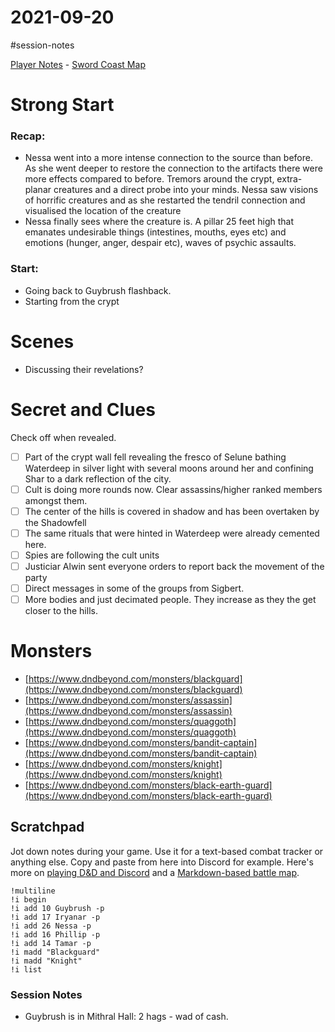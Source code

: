 # 2021-09-20

\#session-notes 

[Player Notes](https://docs.google.com/document/d/1flIOt9zdcujPfELxJ2z20Bst9zLwX4JnkvmETBPIbRU/edit#heading=h.qklgz8xzl35d) - [Sword Coast Map](https://cdn.discordapp.com/attachments/780951050278010910/799399197442965604/skt03-thenorth.jpg)

# Strong Start

### Recap:

* Nessa went into a more intense connection to the source than before. As she went deeper to restore the connection to the artifacts there were more effects compared to before. Tremors around the crypt, extra-planar creatures and a direct probe into your minds. Nessa saw visions of horrific creatures and as she restarted the tendril connection and visualised the location of the creature
* Nessa finally sees where the creature is. A pillar 25 feet high that emanates undesirable things (intestines, mouths, eyes etc) and emotions (hunger, anger, despair etc), waves of psychic assaults.

### Start:

* Going back to Guybrush flashback.
* Starting from the crypt

# Scenes

* Discussing their revelations?

# Secret and Clues

Check off when revealed.

* [ ] Part of the crypt wall fell revealing the fresco of Selune bathing Waterdeep in silver light with several moons around her and confining Shar to a dark reflection of the city.
* [ ] Cult is doing more rounds now. Clear assassins/higher ranked members amongst them.
* [ ] The center of the hills is covered in shadow and has been overtaken by the Shadowfell
* [ ] The same rituals that were hinted in Waterdeep were already cemented here.
* [ ] Spies are following the cult units
* [ ] Justiciar Alwin sent everyone orders to report back the movement of the party
* [ ] Direct messages in some of the groups from Sigbert.
* [ ] More bodies and just decimated people. They increase as they the get closer to the hills.

# Monsters

* [https://www.dndbeyond.com/monsters/blackguard](https://www.dndbeyond.com/monsters/blackguard)
* [https://www.dndbeyond.com/monsters/assassin](https://www.dndbeyond.com/monsters/assassin)
* [https://www.dndbeyond.com/monsters/quaggoth](https://www.dndbeyond.com/monsters/quaggoth)
* [https://www.dndbeyond.com/monsters/bandit-captain](https://www.dndbeyond.com/monsters/bandit-captain)
* [https://www.dndbeyond.com/monsters/knight](https://www.dndbeyond.com/monsters/knight)
* [https://www.dndbeyond.com/monsters/black-earth-guard](https://www.dndbeyond.com/monsters/black-earth-guard)

## Scratchpad

Jot down notes during your game. Use it for a text-based combat tracker or anything else. Copy and paste from here into Discord for example. Here's more on [playing D&D and Discord](https://slyflourish.com/playing_dnd_over_discord.html) and a [Markdown-based battle map](https://slyflourish.com/text-based_battle_maps.html).

````
!multiline
!i begin
!i add 10 Guybrush -p
!i add 17 Iryanar -p
!i add 26 Nessa -p
!i add 16 Phillip -p
!i add 14 Tamar -p
!i madd "Blackguard"
!i madd "Knight"
!i list
````

### Session Notes

* Guybrush is in Mithral Hall: 2 hags - wad of cash.
